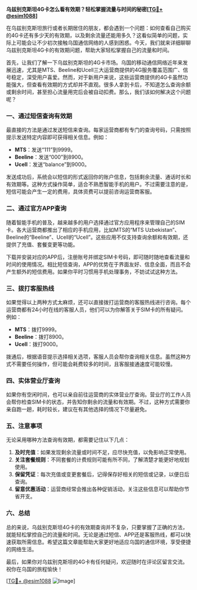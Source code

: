 **乌兹别克斯坦4G卡怎么看有效期？轻松掌握流量与时间的秘密[[TG💪+ @esim1088](https://t.me/s/esim1088)]**

在乌兹别克斯坦旅行或者长期居住的朋友，都会遇到一个问题：如何查看自己购买的4G卡还有多少天的有效期，以及剩余流量还能用多久？这看似简单的问题，实际上可能会让不少初次接触乌国通信网络的人感到困惑。今天，我们就来详细聊聊乌兹别克斯坦4G卡的有效期问题，帮助大家轻松掌握自己的流量和时间。

首先，让我们了解一下乌兹别克斯坦的4G卡市场。乌国的移动通信网络近年来发展迅速，尤其是MTS、Beeline和Ucell三大运营商提供的4G服务覆盖范围广、信号稳定，深受用户喜爱。然而，对于新用户来说，这些运营商提供的4G卡虽然功能强大，但查看有效期的方式却并不直观。很多人拿到卡后，不知道怎么查询余额或剩余时间，甚至担心流量用完后会被自动扣费。那么，我们该如何解决这个问题呢？

### **一、通过短信查询有效期**

最直接的方法是通过发送短信来查询。每家运营商都有专门的查询号码，只需按照提示发送特定内容即可获得相关信息。例如：

- **MTS**：发送“111”到9999。
- **Beeline**：发送“000”到8900。
- **Ucell**：发送“balance”到9000。

发送成功后，系统会以短信的形式返回你的账户信息，包括剩余流量、通话时长和有效期等。这种方式操作简单，适合不熟悉智能手机的用户。不过需要注意的是，短信可能会产生一定的费用，具体资费可以提前咨询运营商客服。

### **二、通过官方APP查询**

随着智能手机的普及，越来越多的用户选择通过官方应用程序来管理自己的SIM卡。各大运营商都推出了相应的手机应用，比如MTS的“MTS Uzbekistan”、Beeline的“Beeline”、Ucell的“Ucell”。这些应用不仅支持查询余额和有效期，还提供了充值、套餐变更等功能。

下载并安装对应的APP后，注册账号并绑定SIM卡号码，即可随时随地查看流量和时间的使用情况。相比短信查询，APP的优势在于界面友好、信息全面，而且不会产生额外的短信费用。如果你平时习惯用手机处理事务，不妨试试这种方法。

### **三、拨打客服热线**

如果觉得以上两种方式太麻烦，还可以直接拨打运营商的客服热线进行咨询。每个运营商都有24小时在线的客服人员，他们可以为你解答关于SIM卡的所有疑问。例如：

- **MTS**：拨打9999。
- **Beeline**：拨打8900。
- **Ucell**：拨打9000。

拨通后，根据语音提示选择相关选项，客服人员会帮你查询相关信息。虽然这种方式不需要任何操作，但可能会耗费较多的时间，且客服接通速度可能较慢。

### **四、实体营业厅查询**

如果你有空闲时间，也可以亲自前往运营商的实体营业厅查询。营业厅的工作人员会帮你检查SIM卡的状态，并告知你剩余的流量和有效期。不过，这种方式需要你亲自跑一趟，耗时较长，建议在有其他选择的情况下尽量避免。

### **五、注意事项**

无论采用哪种方法查询有效期，都需要记住以下几点：

1. **及时充值**：如果发现剩余流量或时间不足，应尽快充值，以免影响正常使用。
2. **关注套餐规则**：不同套餐的计费规则可能有所不同，了解清楚才能更好地规划使用。
3. **保留凭证**：每次充值或变更套餐后，记得保存好相关的短信或记录，以便日后查询。
4. **留意优惠活动**：运营商经常会推出各种促销活动，关注这些信息可以帮助你节省开支。

### **六、总结**

总的来说，乌兹别克斯坦4G卡的有效期查询并不复杂，只要掌握了正确的方法，就能轻松掌控自己的流量和时间。无论是通过短信、APP还是客服热线，都可以快速获取所需信息。希望这篇文章能帮助大家更好地适应乌国的通信环境，享受便捷的网络生活。

最后，如果你对乌兹别克斯坦的4G卡有任何疑问，欢迎随时在评论区留言交流。祝你在乌国的旅程愉快！

[[TG💪+ @esim1088](https://t.me/s/esim1088) ![Image](https://i.postimg.cc/4NQfJmqS/Snipaste-2025-05-13-00-14-12.png)]